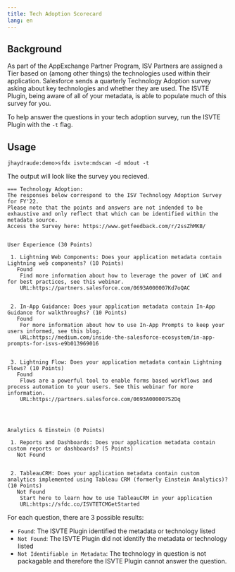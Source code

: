 ```yaml
---
title: Tech Adoption Scorecard
lang: en
---
```


## Background
As part of the AppExchange Partner Program, ISV Partners are assigned a Tier based on (among other things) the technologies used within their application. Salesforce sends a quarterly Technology Adoption survey asking about key technologies and whether they are used. The ISVTE Plugin, being aware of all of your metadata, is able to populate much of this survey for you.

To help answer the questions in your tech adoption survey, run the ISVTE Plugin with the `-t` flag.

## Usage
```
jhaydraude:demo>sfdx isvte:mdscan -d mdout -t
```

The output will look like the survey you recieved.

```
=== Technology Adoption:
The responses below correspond to the ISV Technology Adoption Survey for FY'22.
Please note that the points and answers are not indended to be exhaustive and only reflect that which can be identified within the metadata source.
Access the Survey here: https://www.getfeedback.com/r/2ssZhMKB/


User Experience (30 Points)

 1. Lightning Web Components: Does your application metadata contain Lightning web components? (10 Points) 
   Found 
	Find more information about how to leverage the power of LWC and for best practices, see this webinar.
	URL:https://partners.salesforce.com/0693A000007Kd7oQAC


 2. In-App Guidance: Does your application metadata contain In-App Guidance for walkthroughs? (10 Points) 
   Found 
	For more information about how to use In-App Prompts to keep your users informed, see this blog.
	URL:https://medium.com/inside-the-salesforce-ecosystem/in-app-prompts-for-isvs-e9b013969016


 3. Lightning Flow: Does your application metadata contain Lightning Flows? (10 Points) 
   Found 
	Flows are a powerful tool to enable forms based workflows and process automation to your users. See this webinar for more information.
	URL:https://partners.salesforce.com/0693A000007S2Dq




Analytics & Einstein (0 Points)

 1. Reports and Dashboards: Does your application metadata contain custom reports or dashboards? (5 Points) 
   Not Found 


 2. TableauCRM: Does your application metadata contain custom analytics implemented using Tableau CRM (formerly Einstein Analytics)? (10 Points) 
   Not Found 
	Start here to learn how to use TableauCRM in your application
	URL:https://sfdc.co/ISVTETCMGetStarted

```

For each question, there are 3 possible results:
- `Found`: The ISVTE Plugin identified the metadata or technology listed
- `Not Found`: The ISVTE Plugin did not identify the metadata or technology listed
- `Not Identifiable in Metadata`: The technology in question is not packagable and therefore the ISVTE Plugin cannot answer the question.

 

